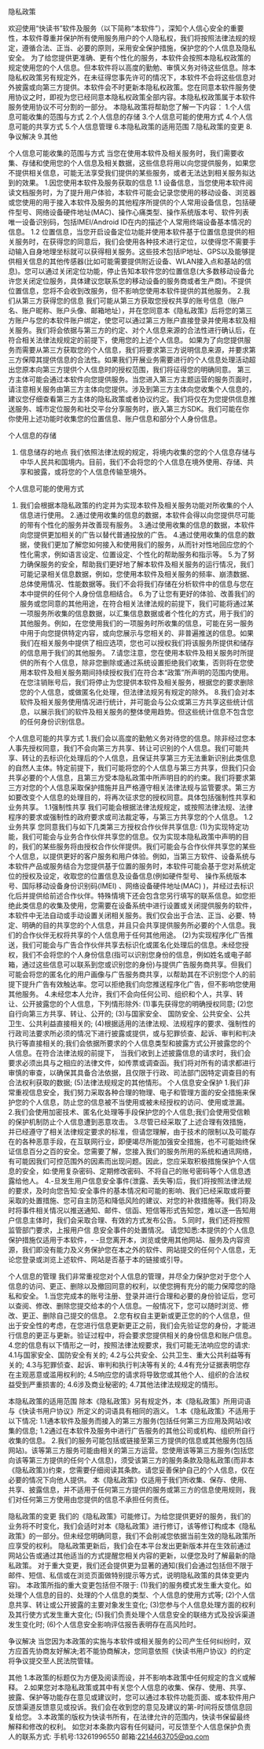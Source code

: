 隐私政策

欢迎使用“快读书”软件及服务（以下简称“本软件”），深知个人信心安全的重要性，本软件尊重并保护所有使用服务用户的个人隐私权，我们将按照法律法规的规定，遵循合法、正当、必要的原则，采用安全保护措施，保护您的个人信息及隐私安全。
为了给您提供更准确、更有个性化的服务，本软件会按照本隐私权政策的规定使用您的个人信息。但本软件将以高度的勤勉、审慎义务对待这些信息。除本隐私权政策另有规定外，在未征得您事先许可的情况下，本软件不会将这些信息对外披露或向第三方提供。本软件会不时更新本隐私权政策。您在同意本软件服务使用协议之时，即视为您已经同意本隐私权政策全部内容。本隐私权政策属于本软件服务使用协议不可分割的一部分。
本隐私政策将帮助您了解一下内容：
1.个人信息可能收集的范围与方式
2.个人信息的存储
3.个人信息可能的使用方式
4.个人信息可能的共享方式
5.个人信息管理
6.本隐私政策的适用范围
7.隐私政策的变更
8.争议解决
9.其他

个人信息可能收集的范围与方式
当您在使用本软件及相关服务时，我们需要收集、存储和使用您的个人信息及相关数据，这些信息将用以向您提供服务，如果您不提供相关信息，可能无法享受我们提供的某些服务，或者无法达到相关服务拟达到的效果。
1.因您使用本软件及服务获取的信息
1.1 设备信息，当您使用本软件阅读文档服务时，为了提升用户体验，本软件可能会记录您使用的移动设备、浏览器或您使用的用于接入本软件及服务的其他程序所提供的个人常用设备信息，包括硬件型号、网络设备硬件地址(MAC)、操作心痛类型、操作系统版本号、软件列表唯一设备识别码，包括IMEI/Android ID在内的描述个人常用终端设备基本情况的信息。
1.2 位置信息，当您开启设备定位功能并使用本软件基于位置信息提供的相关服务时，在获得您的同意后，我们会使用各种技术进行定位，以使得您不需要手动输入自身地理坐标就可以获得相关服务。这些技术包括IP地址、GPS以及能够提供相关信息的其他传感器(比如可能需要提供附近设备、WLAN接入点和基站的信息)。您可以通过关闭定位功能，停止告知本软件您的位置信息(大多数移动设备允许您关闭定位服务，具体建议您联系您的移动设备的服务商或者生产商)。不提供位置信息，您将不会收到改服务，但不影响您使用本软件提供的其他服务。
2.我们从第三方获得您的信息
我们可能从第三方获取您授权共享的账号信息（账户名、账户昵称、账户头像、邮箱地址），并在您同意本《隐私政策》后将您的第三方账户与您的本软件账户绑定，使您可以通过第三方账户直接登录并使用本软及相关服务。我们将会依据与第三方的约定、对个人信息来源的合法性进行确认后，在符合相关法律法规规定的前提下，使用您的上述个人信息。
如果为了向您提供服务而需要从第三方获取您的个人信息，我们将要求第三方说明信息来源，并要求第三方保障其提供信息的合法性。如果我们开展业务需要进行的个人信息处理活动超出您原本向第三方提供个人信息时的授权范围，我们将征得您的明确同意。
第三方主体可能会通过本软件向您提供服务。当您进入第三方主题运营的服务页面时，请注意相关服务由第三方主体向您提供。涉及到第三方主体向您收集个人信息的，建议您仔细查看第三方主体的隐私政策或者协议约定。我们将仅在为您提供信息推送服务、城市定位服务和社交平台分享服务时，嵌入第三方SDK。我们可能在你你使用上述功能时收集您的位置信息、账户信息和部分个人身份信息。

个人信息的存储
1. 信息储存的地点
我们依照法律法规的规定，将境内收集的您的个人信息存储与中华人民共和国境内。目前，我们不会将您的个人信息在境外使用、存储、共享和披露，或将您的个人信息传输至境外。

个人信息可能的使用方式
1. 我们会根据本隐私政策的约定并为实现本软件及相关服务功能对所收集的个人信息进行使用。
2.通过使用收集的信息的数据，本软件会得以向您提供尽可能的带有个性化的服务并改善现有服务。
3.通过使用收集的信息的数据，本软件向您提供更加相关的广告以替代普通投放的广告。
4.通过使用收集的信息的数据，使我们更加了解您如何接入和使用我们的服务，从而针对性地回应您的个性化需求，例如语言设定、位置设定、个性化的帮助服务和指示等。
5.为了努力确保服务的安全，帮助我们更好地了解本软件及相关服务的运行情况，我们可能记录相关信息数据，例如，您使用本软件及相关服务的频率、崩溃数据、总体使用情况、性能数据等。我们不会将我们存储在分析软件中的信息与您在本中提供的任何个人身份信息相结合。
6.为了让您有更好的体验、改善我们的服务或您同意的其他用途，在符合相关法律法规的前提下，我们可能将通过某一项服务所收集的信息数据，以汇集信息数据或者个性化的方式，用于我们的其他服务。例如，在您使用我们的一项服务时所收集的信息，可能在另一服务中用于向您提供特定内容，或向您展示与您相关的、非普遍推送的信息。如果我们在相关服务中提供了相应选项，您也可以授权我们将该服务所提供和储存的信息用于我们的其他服务。
7.请您注意，您在使用本软件及相关服务时所提供的所有个人信息，除非您删除或通过系统设置拒绝我们收集，否则将在您使用本软件及相关服务期间持续授权我们在符合本“政策”所声明的范围内使用。在您注销账号后，我们将停止为您提供本软件及相关服务，根据您的要求删除您的个人信息，或做匿名化处理，但法律法规另有规定的除外。
8.我们会对本软件及相关服务使用情况进行统计，并可能会与公众或第三方共享这些统计信息，以展示我们的软件及相关服务的整体使用趋势。但这些统计信息不包含您的任何身份识别信息。

个人信息可能的共享方式
1.我们会以高度的勤勉义务对待您的信息。除非经过您本人事先授权同意，我们不会向第三方共享、转让可识别的个人信息。我们可能共享、转让的去标识化处理后的个人信息，且保证共享第三方无法重新识别此类信息的自然人主体。特定前提下，我们可能将您的个人信息与第三方共享，但我们只会共享必要的个人信息，且第三方受本隐私政策中所声明目的的约束。我们将要求第三方对您的个人信息采取保护措施并且严格遵守相关法律法规与监管要求。第三方如要改变个人信息的处理目的，将再次征求您的授权同意。具体包括强制性共享和业务共享。
1.1强制性共享
我们可能会根据法律法规规定，或按照法律法规、法律程序的要求或强制性的政府要求或司法裁定等，与第三方共享您的个人信息。
1.2业务共享
您同意我们与如下几类第三方授权合作伙伴共享信息:
(1)为实现特定功能，我们可能会与业务合作伙伴共享您的信息。仅为实现本隐私政策中声明的目的，我们的某些服务将由授权合作伙伴提供。我们可能会与合作伙伴共享您的某些个人信息，以提供更好的客户服务和用户体验。例如，当第三方软件、设备系统与本软件产品或服务结合为您提供基于位置的服务时，本软件可能会基于您对系统定位的授权及设定，收取您的位置信息及设备信息(例如硬件型号、 操作系统版本号、国际移动设备身份识别码(IMEI) 、网络设备硬件地址(MAC) )，并经过去标识化后并提供给前述合作伙伴。特殊情境下还会包含您另行填写的联系信息。如您拒绝此类信息的收集及使用，您需要在设备系统中进行设置或关闭提供服务的软件，本软件中无法自动或手动设置关闭相关服务。我们仅会出于合法、正当、必要、特定、明确的目的共享您的个人信息，并且只会共享提供服务所必要的个人信息。我们的合作伙伴无权将共享的个人信息用于任何其他用途。
(2)为实现程序化广告推送，我们可能会与广告合作伙伴共享去标识化或匿名化处理后的信息。未经您授权，我们不会将您的个人身份信息(指可以识别您身份的信息，例如姓名或电子邮箱，通过这些信息可以联系到您或识别您的身份)与提供广告服务商共享。但我们可能会将您的匿名化的用户画像与广告服务商共享，以帮助其在不识别您个人的前提下提升广告有效触达率。您可以拒绝我们向您推送程序化广告，但不影响您使用其他服务。
4.未经您本人允许，我们不会向任何公司、组织和个人，共享、转让、公开披露您的个人信息，下列情形除外:
(1)事先获得您的明确授权同意;
(2)您自行向第三方共享、转让、公开的;
(3)与国家安全、 国防安全、公共安全、公共卫生、公共利益直接相关的;
(4)根据适用的法律法规、法规程序的要求、强制性的行政司法要求所必须的情况下进行披露或提供，或与犯罪侦查、起诉、审判和判决执行等直接相关的;我们会依据所要求的个人信息类型和披露方式公开披露您的个人信息。在符合法律法规的前提下， 当我们收到上述披露信息的请求时，我们会要求必须出具与之相应的法律文件，如传票或调查函。我们将对所有的请求都进行审慎的审查，以确保其具备合法依据，且仅限于行政、司法部门因特定调查目的有合法权利获取的数据;
(5)法律法规规定的其他情形。
个人信息安全保护
1.我们非常重视信息安全，我们努力采取各种合理的物理、电子和管理方面的安全措施来保护您的个人信息，防止您的信息被不当使用或被未经授权的访问、使用或泄漏。
2.我们会使用加密技术、匿名化处理等手段保护您的个人信息;我们会使用受信赖的保护机制防止个人信息遭到恶意攻击。
3.尽管已经采取了上述合理有效措施，并已经遵守了相关法律规定要求的标准，但请您理解，由于技术的限制以及可能存在的各种恶意手段，在互联网行业，即便竭尽所能加强安全措施，也不可能始终保证信息百分之百的安全。您需要了解，您接入我们的服务所用的系统和通讯网络，有可能因我们可控范围外的因素而出现问题。因此，您应采取积极措施保护个人信息的安全，如:使用复杂密码、定期修改密码、不将自己的账号密码等个人信息透露给他人。
4.-旦发生用户信息安全事件(泄露、丢失等)后，我们将按照法律法规的要求，及时向您告知:安全事件的基本情况和可能的影响、我们已经采取或将要采取的处置措施、您可自主防范和降低风险的建议、对您的补救措施等。我们将及时将事件相关情况以推送通知、邮件、信函、短信等形式告知您，难以逐一告知用户信息主体时，我们会采取合理、有效的方式发布公告。
5.同时，我们还将按照监管部门要求，上报用户信 息安全事件的处置情况。
请您知悉:本提供的个人信息保护措施仅适用于本软件，- -旦您离开本，浏览或使用其他网站、服务及内容资源，我们即没有能力及义务保护您在本之外的软件、网站提交的任何个人信息，无论您登录或浏览上述软件、网站是否基于本的链接或引导。

个人信息的管理
我们非常重视您对个人信息的管理，并尽全力保护您对于您个人信息的访问、更正、删除以及撤回同意的权利，以使您拥有充分的能力保障您的隐私和安全。
1.当您完成本的账号注册、登录并进行合理和必要的身份验证后，您可以查阅、修改、删除您提交给本的个人信息。一般情况下，您可以随时浏览、修改、更正、删除自己提交的信息。
2.您有权自主更新或更正您的的个人信息，但出于安全性的考虑，在您进行信息更新更正之前，我们会先验证您的身份，才能进行信息的更正与更新。验证过程中，将会要求您提供相关的身份信息和账户信息。
4.您的信息有以下情形之一时，按照法律法规要求，我们可能无法响应您的请求: 
4.1与国家安全、国防安全有关的;
4.2与公共安全、公共卫生、重大公共利益等有关的;
4.3与犯罪侦查、起诉、审判和执行判决等有关的;
4.4有充分证据表明您存在主观恶意或滥用权利的;
4.5响应您的请求将导致您或其他个人、组织的合法权益受到严重损害的;
4.6涉及商业秘密的;
4.7其他法律法规规定的情形。

本隐私政策的适用范围
除本《隐私政策》另有规定外，本《隐私政策》所用词语与《快读书用户协议》所定义的词语具有相同的涵义。
1.本《隐私政策》不适用于以下情况:
1.1通本软件及服务而接入的第三方服务(包括任何第三方应用及网站)收集的信息;
1.2通过在本软件及服务中进行广告服务的其他公司或机构、组织所自行收集的信息。
2.我们的服务可能包括或链接至第三方提供的信息或其他服务(包括网站)。该等第三方服务可能由相关的第三方运营。您使用该等第三方服务(包括您向该等第三方提供的任何个人信息)，须受该第三方的服务条款及隐私政策(而非本《隐私政策》)约束，您需要仔细阅读其条款。请您妥善保护自己的个人信息，仅在必要的情况下向他人提供。
本《隐私政策》仅适用于我们所收集、保存、使用、共享、披露信息，并不适用于任何第三方提供的服务或第三方的信息使用规则，我们对任何第三方使用由您提供的信息不承担任何责任。

隐私政策的变更
我们的《隐私政策》可能修订。为给您提供更好的服务，我们的业务将不时变化，我们会适时对本《隐私政策》进行修订，该等修订构成本《隐私政策》的一部分。但未经您明确同意，我们不会削减您依据当前生效的隐私政策所应享受的权利。
隐私政策更新后，我们会在本平台发出更新版本并在生效前通过网站公告或通过其他适当的方式提醒您相关内容的更新，以便您及时了解最新的隐私政策。
对于重大变更，我们还会提供更为显著的通知(我们会通过包括但不限于邮件、短信、私信或在浏览页面做特别提示等方式，说明隐私政策的具体变更内容)。
本政策所指的重大变更包括但不限于:
(1)我们的服务模式发生重大变化。如处理个人信息的目的、处理的个人信息的类型、个人信息的使用方式等;
(2)个人信息共享、转让或公开披露的主要对象发生变化;
(3)您参与个人信息处理方面的权利及其行使方式发生重大变化;
(5)我们负责处理个人信息安全的联络方式及投诉渠道发生变化时;
(6)个人信息安全影响评估报告表明存在高风险时。

争议解决
当您因为本政策的实施与本软件或相关服务的公司产生任何纠纷时，双方应首先协商友好解决;若不能协商解决，您同意依照《快读书用户协议》的约定将争议提交至人民法院管辖。

其他
1.本政策的标题仅为方便及阅读而设，并不影响本政策中任何规定的含义或解释。
2.如果您对本隐私政策或其中有关您个人信息的收集、保存、使用、共享、披露、保护等功能存在意见或建议时，您可以通过本软件功能页面、或本软件用户反馈渠道反馈意见或投诉。我们会在收到您的意见及建议的第-时间将反馈信息回复给您。
3.本政策的版权为快读书所有，在法律允许的范围内，快读书保留最终解释和修改的权利。
如您对本条款内容有任何疑问，可反馈至个人信息保护负责人的联系方式:
手机号:13261996550  邮箱:2214463705@qq.com